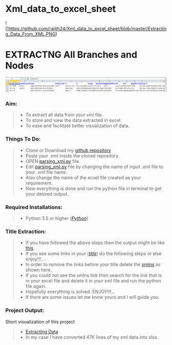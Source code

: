# Xml_data_to_excel_sheet
![]https://github.com/rajith24/Xml_data_to_excel_sheet/blob/master/Extracting_Data_From_XML.PNG)
# EXTRACTNG All Branches and Nodes
![](https://github.com/rajith24/Xml_data_to_excel_sheet/blob/master/Title_extracted.PNG)
### Aim:
>   * To extract all data from your xml file.
>   * To store and view the data extracted in excel.
>   * To ease and facilitate better visualization of data.
### Things To Do:
>   * Clone or Download my [github repository](https://github.com/rajith24/Xml_data_to_excel_sheet.git)
>   * Paste your .xml inside the cloned repository.
>   * OPEN [parsing_xml.py](https://github.com/rajith24/Xml_data_to_excel_sheet/blob/master/parsing_xml.py) file.
>   * Edit [parsing_xml.py](https://github.com/rajith24/Xml_data_to_excel_sheet/blob/master/parsing_xml.py) file by changing the name of input .xml file to your .xml file name.
>   * Also change the name of the ecxel file created as your requirement.
>   * Now everything is done and run the python file in terminal to get your desired output.
### Required Installations:
>   * Python 3.5 or higher ([*Python*](https://www.python.org/downloads/release/python-370/))
### Title Extraction:
>   * If you have followed the above steps then the output might be like [this](https://github.com/rajith24/Xml_data_to_excel_sheet/blob/master/Title_extracted.PNG).
>   * If you see some links in your ([*title*](https://github.com/rajith24/Xml_data_to_excel_sheet/blob/master/your_data_has_been_extracted_1.xlsx)) do the following steps or else enjoy!!!....
>   * In order to remove the links before your title delete the [xmlns](https://github.com/rajith24/Xml_data_to_excel_sheet.git) as shown here.
>   * If you could not see the xmlns link then search for the link that is in your excel file and delete it in your xml file and run the python file again.
>   * Hopefully everything is solved. ENJOY!!!...
>   * If there are some issues let me know yours and I will guide you.

### Project Output:

Short visualization of this project 

>   * [Extracting Data](https://github.com/rajith24/Xml_data_to_excel_sheet/blob/master/Title_extracted.PNG)
>   * In my case I have converted 47K lines of my xml data into xlsx.

